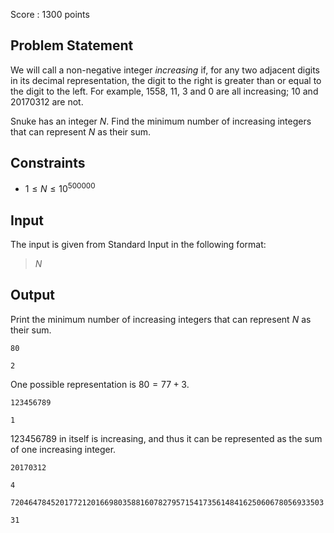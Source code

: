 Score : $1300$ points

## Problem Statement

We will call a non-negative integer *increasing* if, for any two adjacent digits in its decimal representation, the digit to the right is greater than or equal to the digit to the left.
For example, $1558$, $11$, $3$ and $0$ are all increasing; $10$ and $20170312$ are not.

Snuke has an integer $N$. Find the minimum number of increasing integers that can represent $N$ as their sum.

## Constraints

- $1 \leq N \leq 10^{500000}$

## Input

The input is given from Standard Input in the following format:

> $N$

## Output

Print the minimum number of increasing integers that can represent $N$ as their sum.

```input1
80
```

```output1
2
```

One possible representation is $80 = 77 + 3$.

```input2
123456789
```

```output2
1
```

$123456789$ in itself is increasing, and thus it can be represented as the sum of one increasing integer.

```input3
20170312
```

```output3
4
```

```input4
7204647845201772120166980358816078279571541735614841625060678056933503
```

```output4
31
```